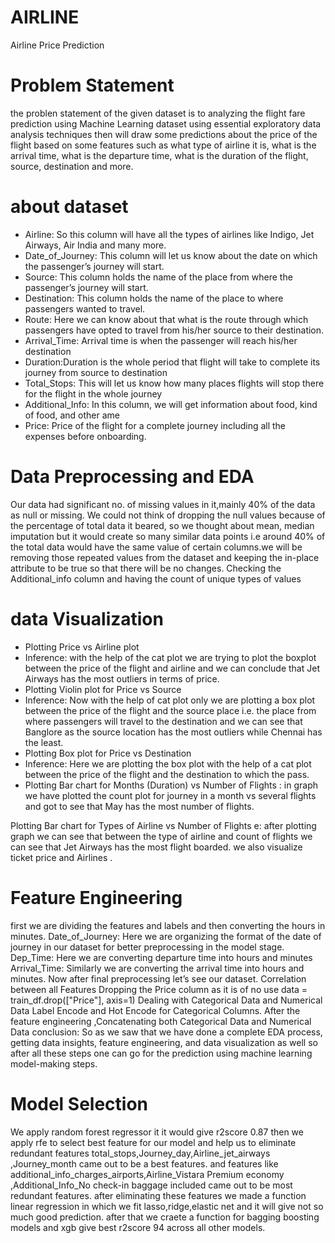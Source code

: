 # AIRLINE
Airline Price Prediction

# Problem Statement
 the problen statement of the given dataset is to  analyzing the flight fare prediction using Machine Learning dataset using essential exploratory data analysis techniques then will draw some predictions about the price of the flight based on some features such as what type of airline it is, what is the arrival time, what is the departure time, what is the duration of the flight, source, destination and more.
 
 # about dataset
 
* Airline: So this column will have all the types of airlines like Indigo, Jet Airways, Air India and many more.
* Date_of_Journey: This column will let us know about the date on which the passenger’s journey will start.
* Source: This column holds the name of the place from where the passenger’s journey will start.
* Destination: This column holds the name of the place to where passengers wanted to travel.
 * Route: Here we can know about that what is the route through which passengers have opted to travel from his/her source to their destination.
 * Arrival_Time: Arrival time is when the passenger will reach his/her destination
 * Duration:Duration is the whole period that flight will take to complete its journey from source to destination 
 * Total_Stops: This will let us know  how many places flights will stop there for the flight in the whole journey
 * Additional_Info: In this column, we will get information about food, kind of food, and other ame
* Price: Price of the flight for a complete journey including all the expenses before onboarding.

# Data Preprocessing and EDA

Our data had significant no. of missing values in it,mainly 
40% of the data as null or missing.
We could not think of dropping the null values because of the percentage of total data it
beared, so we thought about mean, median imputation but it would create so many
similar data points i.e around 40% of the total data would have the same value of
certain columns.we will be removing those repeated values from the dataset and keeping the in-place attribute to be true so that there will be no changes.
Checking the Additional_info column and having the count of unique types of values

# data Visualization 
* Plotting Price vs Airline plot
* Inference: with the help of the cat plot we are trying to plot the boxplot between the price of the flight and airline and we can conclude that Jet Airways has the most outliers in terms of price.
* Plotting Violin plot for Price vs Source
* Inference: Now with the help of cat plot only we are plotting a box plot between the price of the flight and
the source place i.e. the place from where passengers will travel to the destination and we can see that Banglore as the source location has the most outliers while Chennai has the least.
* Plotting Box plot for Price vs Destination
* Inference: Here we are plotting the box plot with the help of a cat plot between the price of the flight and the destination to which the pass.
* Plotting Bar chart for Months (Duration) vs Number of Flights
: in graph we have plotted the count plot for journey in a month vs several flights
and got to see that May has the most number of flights.

Plotting Bar chart for Types of Airline vs Number of Flights
e: after plotting  graph we can see that between the type of airline and count of flights we
can see that Jet Airways has the most flight boarded.
we also visualize ticket price and Airlines .


# Feature Engineering
first we are dividing the features and labels and then converting the hours in minutes.
Date_of_Journey: Here we are organizing the format of the date of journey in our dataset for better preprocessing in the model stage.
Dep_Time: Here we are converting departure time into hours and minutes
Arrival_Time: Similarly we are converting the arrival time into hours and minutes.
Now after final preprocessing let’s see our dataset.
Correlation between all Features
Dropping the Price column as it is of no use
data = train_df.drop(["Price"], axis=1)
Dealing with Categorical Data and Numerical Data
Label Encode and Hot Encode for Categorical Columns.
After the feature engineering ,Concatenating both Categorical Data and Numerical Data
conclusion: So as we saw that we have done a complete EDA process, getting data insights, feature engineering, and data visualization as well so after all these steps one can go for the prediction using machine learning model-making steps.

# Model Selection
We apply random forest regressor it it would give r2score 0.87 then we apply rfe to select best feature for our model and help us to eliminate redundant features total_stops,Journey_day,Airline_jet_airways ,Journey_month came out to be a best features. 
and features like additional_info_charges_airports,Airline_Vistara Premium economy
,Additional_Info_No check-in baggage included came out to be most redundant features.
after eliminating these features we made a function linear regression in which we fit lasso,ridge,elastic net and it will give not so much good prediction. after that we craete a function for bagging boosting models and xgb give best r2score 94 across all other models.




